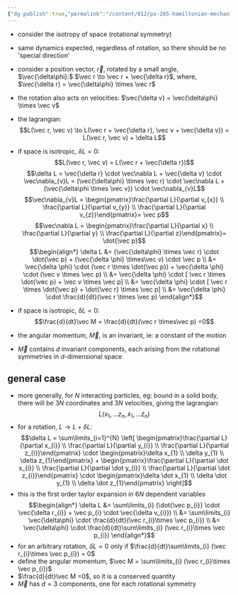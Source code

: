 ```yaml
---
{"dg-publish":true,"permalink":"/content/012/px-285-hamiltonian-mechanics-and-fluid-dynamics/term-1-hamiltonian-mechanics/e-conservation-laws-and-symmetries/px-285-e4-rotation-of-space/","noteIcon":"1","created":"2025-08-27T13:14:16.150+01:00","updated":"2024-12-09T14:51:58.000+00:00"}
---
```


- consider the isotropy of space (rotational symmetry)
- same dynamics expected, regardless of rotation, so there should be no 'special direction'

- consider a position vector, $\vec r$, rotated by a small angle, $\vec{\delta\phi}:$ $\vec r \to \vec r + \vec{\delta r}$, where, $\vec{\delta r} = \vec{\delta\phi} \times \vec r$
- the rotation also acts on velocities: $\vec{\delta v} = \vec{\delta\phi} \times \vec v$
- the lagrangian: 
$$L(\vec r, \vec v) \to L(\vec r + \vec{\delta r}, \vec v + \vec{\delta v}) = L(\vec r, \vec v) + \delta L$$
- if space is isotropic, $\delta L = 0:$ 
$$L(\vec r, \vec v) = L(\vec r + \vec{\delta r})$$
$$\delta L = \vec{\delta r} \cdot \vec\nabla L + \vec{\delta v} \cdot \vec\nabla_{v}L = (\vec{\delta\phi} \times \vec r) \cdot \vec\nabla L + (\vec{\delta\phi \times \vec v}) \cdot \vec\nabla_{v}L$$
$$\vec\nabla_{v}L = \begin{pmatrix}\frac{\partial L}{\partial v_{x}} \\ \frac{\partial L}{\partial v_{y}} \\ \frac{\partial L}{\partial v_{z}}\end{pmatrix}= \vec p$$
$$\vec\nabla L = \begin{pmatrix}\frac{\partial L}{\partial x} \\ \frac{\partial L}{\partial y} \\ \frac{\partial L}{\partial z}\end{pmatrix}= \dot{\vec p}$$
$$\begin{align*}
	\delta L &= (\vec{\delta\phi} \times \vec r) \cdot \dot{\vec p} + (\vec{\delta \phi} \times\vec v) \cdot \vec p \\
	&=  \vec{\delta \phi} \cdot (\vec r \times \dot{\vec p}) + \vec{\delta \phi} \cdot (\vec v \times \vec p) \\
	&= \vec{\delta \phi} \cdot [ \vec r \times \dot{\vec p} + \vec v \times \vec p] \\
	&= \vec{\delta \phi} \cdot [ \vec r \times \dot{\vec p} + \dot{\vec r} \times \vec p] \\
	&= \vec{\delta \phi} \cdot \frac{d}{dt}(\vec r \times \vec p)
\end{align*}$$
- if space is isotropic, $\delta L =0:$ 
$$\frac{d}{dt}\vec M = \frac{d}{dt}(\vec r \times\vec p) =0$$
- the angular momentum, $\vec M$, is an invariant, ie: a constant of the motion
- $\vec M$ contains $d$ invariant components, each arising from the rotational symmetries in $d$-dimensional space 
## general case
- more generally, for $N$ interacting particles, eg: bound in a solid body, there will be $3N$ coordinates and $3N$ velocities, giving the lagrangian: 
$$L(x_{1},\dots z_{n}, \dot x_{1},\dots \dot z_n)$$
- for a rotation, $L \to L + \delta L:$ 
$$\delta L = \sum\limits_{i=1}^{N} \left[ \begin{pmatrix}\frac{\partial L}{\partial x_{i}} \\ \frac{\partial L}{\partial y_{i}} \\ \frac{\partial L}{\partial z_{i}}\end{pmatrix} \cdot \begin{pmatrix}\delta x_{1} \\ \delta y_{1} \\ \delta z_{1}\end{pmatrix} + \begin{pmatrix}\frac{\partial L}{\partial \dot x_{i}} \\ \frac{\partial L}{\partial \dot y_{i}} \\ \frac{\partial L}{\partial \dot z_{i}}\end{pmatrix} \cdot \begin{pmatrix}\delta \dot x_{1} \\ \delta \dot y_{1} \\ \delta \dot z_{1}\end{pmatrix} \right]$$
- this is the first order taylor expansion in $6N$ dependent variables
$$\begin{align*}
	\delta L &= \sum\limits_{i} (\dot{\vec p_{i}} \cdot \vec{\delta r_{i}} + \vec p_{i} \cdot \vec{\delta v_{i}}) \\
	&= \sum\limits_{i} \vec{\delta\phi} \cdot \frac{d}{dt}(\vec r_{i}\times \vec p_{i}) \\
	&= \vec{\delta\phi} \cdot \frac{d}{dt}\sum\limits_{i} (\vec r_{i}\times \vec p_{i})
\end{align*}$$
- for an arbitrary rotation, $\delta L = 0$ only if $\frac{d}{dt}\sum\limits_{i} (\vec r_{i}\times \vec p_{i}) = 0$
- define the angular momentum, $\vec M = \sum\limits_{i} (\vec r_{i}\times \vec p_{i})$
- $\frac{d}{dt}\vec M =0$, so it is a conserved quantity
- $\vec M$ has $d=3$ components, one for each rotational symmetry
